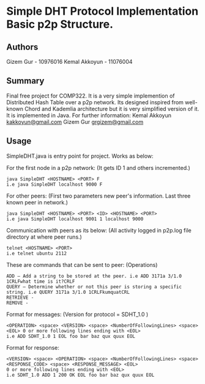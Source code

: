 Simple DHT Protocol Implementation Basic p2p Structure.
===============================================================================

Authors
-----------------
Gizem Gur			- 10976016
Kemal Akkoyun - 11076004

Summary
-----------------

Final free project for COMP322. It is a very simple implemention of Distributed
Hash Table over a p2p network. Its designed inspired from well-known Chord and
Kademlia architecture but it is very simplified version of it.
It is implemented in Java.
For further information: Kemal Akkoyun <kakkoyun@gmail.com>
												 Gizem Gur <grgizem@gmail.com>

Usage
-----------------

SimpleDHT.java is entry point for project. Works as below:

For the first node in a p2p network: (It gets ID 1 and others incremented.)

	java SimpleDHT <HOSTNAME> <PORT> F
	i.e java SimpleDHT localhost 9000 F

For other peers:
(First two parameters new peer's information. Last three known peer in network.)

	java SimpleDHT <HOSTNAME> <PORT> <ID> <HOSTNAME> <PORT>
	i.e java SimpleDHT localhost 9001 1 localhost 9000

Communication with peers as its below:
(All activity logged in p2p.log file directory at where peer runs.)

	telnet <HOSTNAME> <PORT>
	i.e telnet ubuntu 2112

These are commands that can be sent to peer: (Operations)

	ADD — Add a string to be stored at the peer. i.e ADD 3171a 3/1.0 1CRLFwhat time is it?CRLF
	QUERY — Determine whether or not this peer is storing a specific string. i.e QUERY 3171a 3/1.0 1CRLFkumquatCRL
	RETRIEVE -
	REMOVE -

Format for messages: (Version for protocol = SDHT_1.0 )

	<OPERATION> <space> <VERSION> <space> <NumberOfFollowingLines> <space> <EOL> 0 or more following lines ending with <EOL>
	i.e ADD SDHT_1.0 1 EOL foo bar baz qux quux EOL

Format for response:

	<VERSION> <space> <OPERATION> <space> <NumberOfFollowingLines> <space> <RESPONSE_CODE> <space> <RESPONSE_MESSAGE> <EOL>
	0 or more following lines ending with <EOL>
	i.e SDHT_1.0 ADD 1 200 OK EOL foo bar baz qux quux EOL
